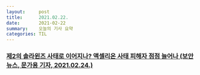 ```yaml
---
layout:     post
title:      2021.02.22.
date:       2021-02-22
summary:	오늘의 기사 요약
categories: TIL
---
```


### [제2의 솔라윈즈 사태로 이어지나? 액셀리온 사태 피해자 점점 늘어나 (보안뉴스, 문가용 기자,  2021.02.24.)](https://www.boannews.com/media/view.asp?idx=95158)

